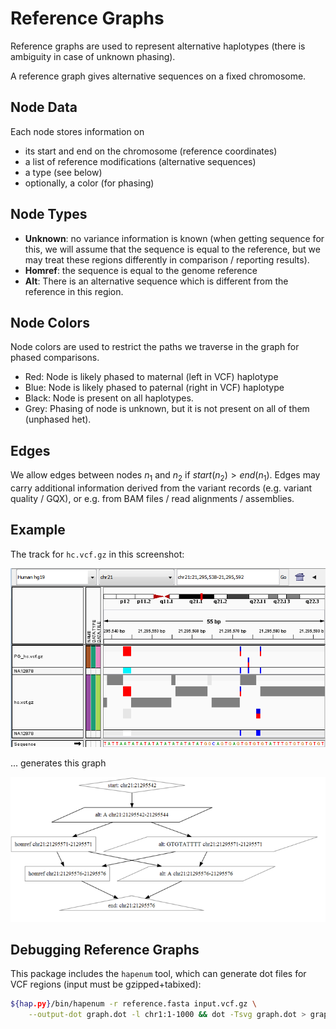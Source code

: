 Reference Graphs
================

Reference graphs are used to represent alternative haplotypes (there is 
ambiguity in case of unknown phasing).

A reference graph gives alternative sequences on a fixed chromosome.

Node Data
---------

Each node stores information on

* its start and end on the chromosome (reference coordinates)
* a list of reference modifications (alternative sequences)
* a type (see below)
* optionally, a color (for phasing)

Node Types
----------

*  **Unknown**: no variance information is known (when getting sequence for 
   this, we will assume that the sequence is equal to the reference, but we may
   treat these regions differently in comparison / reporting results).
*  **Homref**: the sequence is equal to the genome reference
*  **Alt**: There is an alternative sequence which is different from the 
   reference in this region.

Node Colors
-----------

Node colors are used to restrict the paths we traverse in the graph for phased
comparisons.

*  Red: Node is likely phased to maternal (left in VCF) haplotype
*  Blue: Node is likely phased to paternal (right in VCF) haplotype
*  Black: Node is present on all haplotypes.
*  Grey: Phasing of node is unknown, but it is not present on all of them 
   (unphased het).

Edges
-----

We allow edges between nodes $n_1$ and $n_2$ if $start(n_2) > end(n_1)$. Edges
may carry additional information derived from the variant records (e.g. variant
quality / GQX), or e.g. from BAM files / read alignments / assemblies.

Example
-------

The track for `hc.vcf.gz` in this screenshot:

![](refgraph_igv.png)

... generates this graph

![](refgraph.png)

Debugging Reference Graphs
--------------------------

This package includes the `hapenum` tool, which can generate dot files for
VCF regions (input must be gzipped+tabixed):

```bash
${hap.py}/bin/hapenum -r reference.fasta input.vcf.gz \
    --output-dot graph.dot -l chr1:1-1000 && dot -Tsvg graph.dot > graph.svg
```
